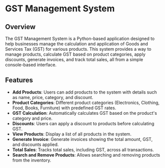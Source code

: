 # GST Management System

## Overview

The GST Management System is a Python-based application designed to help businesses manage the calculation and application of Goods and Services Tax (GST) for various products. 
This system provides a way to manage products, calculate GST based on product categories, apply discounts, generate invoices, and track total sales, all from a simple console-based interface.

## Features

- **Add Products**: Users can add products to the system with details such as name, price, category, and discount.
- **Product Categories**: Different product categories (Electronics, Clothing, Food, Books, Furniture) with predefined GST rates.
- **GST Calculation**: Automatically calculates GST based on the product's category and price.
- **Discounts**: Users can apply a discount to products before calculating GST.
- **View Products**: Display a list of all products in the system.
- **Generate Invoice**: Generate invoices showing the total amount, GST, and discounts applied.
- **Total Sales**: Tracks total sales, including GST, across all transactions.
- **Search and Remove Products**: Allows searching and removing products from the inventory.


